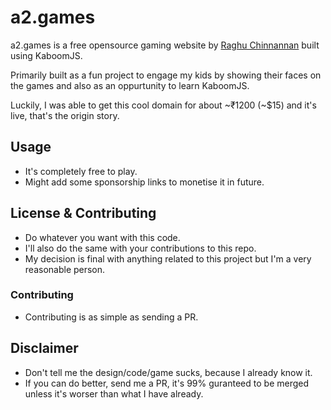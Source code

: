# a2.games

a2.games is a free opensource gaming website by [Raghu Chinnannan](https://raghu.ch) built using KaboomJS. 

Primarily built as a fun project to engage my kids by showing their faces on the games and also as an oppurtunity to learn KaboomJS.

Luckily, I was able to get this cool domain for about ~₹1200 (~$15) and it's live, that's the origin story.

## Usage
- It's completely free to play.
- Might add some sponsorship links to monetise it in future.

## License & Contributing
- Do whatever you want with this code.
- I'll also do the same with your contributions to this repo.
- My decision is final with anything related to this project but I'm a very reasonable person.

### Contributing
- Contributing is as simple as sending a PR. 

## Disclaimer
- Don't tell me the design/code/game sucks, because I already know it.
- If you can do better, send me a PR, it's 99% guranteed to be merged unless it's worser than what I have already.
